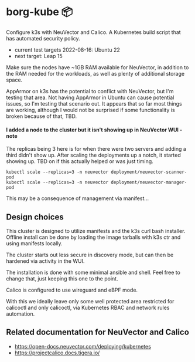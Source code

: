 # borg-kube 📦
Configure k3s with NeuVector and Calico. A Kubernetes build script that has automated security policy. 

- current test targets 2022-08-16: Ubuntu 22
- next target: Leap 15

Make sure the nodes have ~1GB RAM available for NeuVector, in addition to the RAM needed for the workloads, as well as plenty of additional storage space.

AppArmor on k3s has the potential to conflict with NeuVector, but I'm testing that area.
Not having AppArmor in Ubuntu can cause potential issues, so I'm testing that scenario out. 
It appears that so far most things are working, although I would not be surprised if some functionality is broken because of that, TBD.

#### I added a node to the cluster but it isn't showing up in NeuVector WUI - note

The replicas being 3 here is for when there were two servers and adding a third didn't show up.
After scaling the deployments up a notch, it started showing up. TBD on if this actually helped or was just timing.

```
kubectl scale --replicas=3 -n neuvector deployment/neuvector-scanner-pod
kubectl scale --replicas=3 -n neuvector deployment/neuvector-manager-pod
```

This may be a consequence of management via manifest...


## Design choices

This cluster is designed to utilize manifests and the k3s curl bash installer. Offline install can be done by loading the image tarballs with k3s ctr and using manifests locally.

The cluster starts out less secure in discovery mode, but can then be hardened via activity in the WUI.

The installation is done with some minimal ansible and shell. Feel free to change that, just keeping this one to the point.

Calico is configured to use wireguard and eBPF mode.

With this we ideally leave only some well protected area restricted for calicoctl and only calicoctl, via Kubernetes RBAC and network rules automation.



## Related documentation for NeuVector and Calico

- https://open-docs.neuvector.com/deploying/kubernetes
- https://projectcalico.docs.tigera.io/
